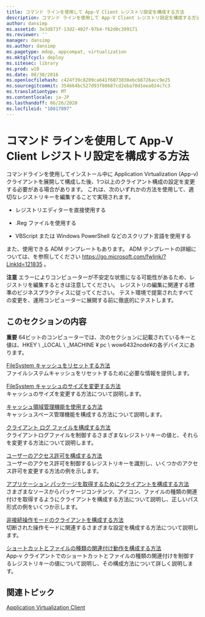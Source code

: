 ```yaml
---
title: コマンド ラインを使用して App-V Client レジストリ設定を構成する方法
description: コマンド ラインを使用して App-V Client レジストリ設定を構成する方法
author: dansimp
ms.assetid: 3e3d873f-13d2-402f-97b4-f62d0c399171
ms.reviewer: ''
manager: dansimp
ms.author: dansimp
ms.pagetype: mdop, appcompat, virtualization
ms.mktglfcycl: deploy
ms.sitesec: library
ms.prod: w10
ms.date: 08/30/2016
ms.openlocfilehash: c424f39c8209ca641f6073838ebcb8726acc9e25
ms.sourcegitcommit: 354664bc527d93f80687cd2eba70d1eea024c7c3
ms.translationtype: MT
ms.contentlocale: ja-JP
ms.lasthandoff: 06/26/2020
ms.locfileid: "10817897"
---
```

# コマンド ラインを使用して App-V Client レジストリ設定を構成する方法


コマンドラインを使用してインストール中に Application Virtualization (App-v) クライアントを展開して構成した後、1つ以上のクライアント構成の設定を変更する必要がある場合があります。 これは、次のいずれかの方法を使用して、適切なレジストリキーを編集することで実現されます。

-   レジストリエディターを直接使用する

-   .Reg ファイルを使用する

-   VBScript または Windows PowerShell などのスクリプト言語を使用する

また、使用できる ADM テンプレートもあります。 ADM テンプレートの詳細については、を参照してください <https://go.microsoft.com/fwlink/?LinkId=121835> 。

**注意** エラーによりコンピューターが不安定な状態になる可能性があるため、レジストリを編集するときは注意してください。 レジストリの編集に関連する標準のビジネスプラクティスに従ってください。 テスト環境で提案されたすべての変更を、運用コンピューターに展開する前に徹底的にテストします。

 

## このセクションの内容


**重要** 64ビットのコンピューターでは、次のセクションに記載されているキーと値は、HKEY \ _LOCAL \ _MACHINE ¥ pc \\ wow6432node¥の各デバイスにあります。

 

<a href="" id="how-to-reset-the-filesystem-cache"></a>[FileSystem キャッシュをリセットする方法](how-to-reset-the-filesystem-cache.md)  
ファイルシステムキャッシュをリセットするために必要な情報を提供します。

<a href="" id="how-to-change-the-size-of-the-filesystem-cache"></a>[FileSystem キャッシュのサイズを変更する方法](how-to-change-the-size-of-the-filesystem-cache.md)  
キャッシュのサイズを変更する方法について説明します。

<a href="" id="how-to-use-the-cache-space-management-feature"></a>[キャッシュ領域管理機能を使用する方法](how-to-use-the-cache-space-management-feature.md)  
キャッシュスペース管理機能を構成する方法について説明します。

<a href="" id="how-to-configure-the-client-log-file"></a>[クライアント ログ ファイルを構成する方法](how-to-configure-the-client-log-file.md)  
クライアントログファイルを制御するさまざまなレジストリキーの値と、それらを変更する方法について説明します。

<a href="" id="how-to-configure-user-permissions"></a>[ユーザーのアクセス許可を構成する方法](how-to-configure-user-permissions.md)  
ユーザーのアクセス許可を制御するレジストリキーを識別し、いくつかのアクセス許可を変更する方法の例を示します。

<a href="" id="how-to-configure-the-client-for-application-package-retrieval"></a>[アプリケーション パッケージを取得するためにクライアントを構成する方法](how-to-configure-the-client-for-application-package-retrieval.md)  
さまざまなソースからパッケージコンテンツ、アイコン、ファイルの種類の関連付けを取得するようにクライアントを構成する方法について説明し、正しいパス形式の例をいくつか示します。

<a href="" id="how-to-configure-the-client-for-disconnected-operation-mode"></a>[非接続操作モードのクライアントを構成する方法](how-to-configure-the-client-for-disconnected-operation-mode.md)  
切断された操作モードに関連するさまざまな設定を構成する方法について説明します。

<a href="" id="how-to-configure-shortcut-and-file-type-association-behavior"></a>[ショートカットとファイルの種類の関連付け動作を構成する方法](how-to-configure-shortcut-and-file-type-association-behavior-46-only.md)  
App-v クライアントでのショートカットとファイルの種類の関連付けを制御するレジストリキーの値について説明し、その構成方法について詳しく説明します。

## 関連トピック


[Application Virtualization Client](application-virtualization-client.md)

 

 





